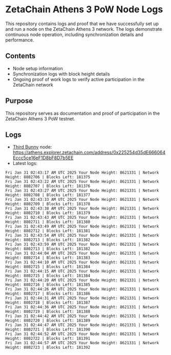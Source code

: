 # ZetaChain Athens 3 PoW Node Logs
This repository contains logs and proof that we have successfully set up and run a node on the ZetaChain Athens 3 network. The logs demonstrate continuous node operation, including synchronization details and performance.

## Contents
- Node setup information
- Synchronization logs with block height details
- Ongoing proof of work logs to verify active participation in the ZetaChain network

## Purpose
This repository serves as documentation and proof of participation in the ZetaChain Athens 3 PoW testnet.

## Logs

- [Third Bunny](https://thirdbunny.xyz/) node: https://athens.explorer.zetachain.com/address/0x225254d35dE666064Eccc5ce16eF1D8bF8D7b5EE
- Latest logs:
```
Fri Jan 31 02:43:17 AM UTC 2025 Your Node Height: 8621331 | Network Height: 8802706 | Blocks Left: 181375
Fri Jan 31 02:43:22 AM UTC 2025 Your Node Height: 8621331 | Network Height: 8802707 | Blocks Left: 181376
Fri Jan 31 02:43:27 AM UTC 2025 Your Node Height: 8621331 | Network Height: 8802708 | Blocks Left: 181377
Fri Jan 31 02:43:33 AM UTC 2025 Your Node Height: 8621331 | Network Height: 8802709 | Blocks Left: 181378
Fri Jan 31 02:43:38 AM UTC 2025 Your Node Height: 8621331 | Network Height: 8802710 | Blocks Left: 181379
Fri Jan 31 02:43:43 AM UTC 2025 Your Node Height: 8621331 | Network Height: 8802711 | Blocks Left: 181380
Fri Jan 31 02:43:49 AM UTC 2025 Your Node Height: 8621331 | Network Height: 8802712 | Blocks Left: 181381
Fri Jan 31 02:43:54 AM UTC 2025 Your Node Height: 8621331 | Network Height: 8802713 | Blocks Left: 181382
Fri Jan 31 02:43:59 AM UTC 2025 Your Node Height: 8621331 | Network Height: 8802713 | Blocks Left: 181382
Fri Jan 31 02:44:04 AM UTC 2025 Your Node Height: 8621331 | Network Height: 8802714 | Blocks Left: 181383
Fri Jan 31 02:44:10 AM UTC 2025 Your Node Height: 8621331 | Network Height: 8802715 | Blocks Left: 181384
Fri Jan 31 02:44:15 AM UTC 2025 Your Node Height: 8621331 | Network Height: 8802715 | Blocks Left: 181384
Fri Jan 31 02:44:20 AM UTC 2025 Your Node Height: 8621331 | Network Height: 8802716 | Blocks Left: 181385
Fri Jan 31 02:44:26 AM UTC 2025 Your Node Height: 8621331 | Network Height: 8802717 | Blocks Left: 181386
Fri Jan 31 02:44:31 AM UTC 2025 Your Node Height: 8621331 | Network Height: 8802718 | Blocks Left: 181387
Fri Jan 31 02:44:36 AM UTC 2025 Your Node Height: 8621331 | Network Height: 8802719 | Blocks Left: 181388
Fri Jan 31 02:44:42 AM UTC 2025 Your Node Height: 8621331 | Network Height: 8802720 | Blocks Left: 181389
Fri Jan 31 02:44:47 AM UTC 2025 Your Node Height: 8621331 | Network Height: 8802721 | Blocks Left: 181390
Fri Jan 31 02:44:52 AM UTC 2025 Your Node Height: 8621331 | Network Height: 8802722 | Blocks Left: 181391
Fri Jan 31 02:44:57 AM UTC 2025 Your Node Height: 8621331 | Network Height: 8802723 | Blocks Left: 181392
```
